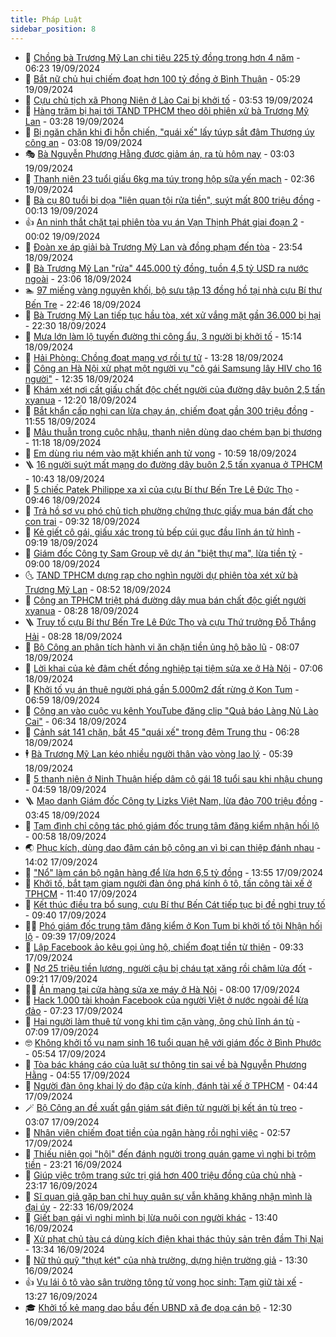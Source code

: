 ```yaml
---
title: Pháp Luật
sidebar_position: 8
---
```


<!-- dantri-phap-luat:START -->
- 🌊 [Chồng bà Trương Mỹ Lan chi tiêu 225 tỷ đồng trong hơn 4 năm](https://dantri.com.vn/phap-luat/chong-ba-truong-my-lan-chi-tieu-225-ty-dong-trong-hon-4-nam-20240918213854578.htm) - 06:23 19/09/2024
- 🐲 [Bắt nữ chủ hụi chiếm đoạt hơn 100 tỷ đồng ở Bình Thuận](https://dantri.com.vn/phap-luat/bat-nu-chu-hui-chiem-doat-hon-100-ty-dong-o-binh-thuan-20240919115656086.htm) - 05:29 19/09/2024
- 🌁 [Cựu chủ tịch xã Phong Niên ở Lào Cai bị khởi tố](https://dantri.com.vn/phap-luat/cuu-chu-tich-xa-phong-nien-o-lao-cai-bi-khoi-to-20240919104638291.htm) - 03:53 19/09/2024
- 🎃 [Hàng trăm bị hại tới TAND TPHCM theo dõi phiên xử bà Trương Mỹ Lan](https://dantri.com.vn/phap-luat/hang-tram-bi-hai-toi-tand-tphcm-theo-doi-phien-xu-ba-truong-my-lan-20240919093144209.htm) - 03:28 19/09/2024
- 🦅 [Bị ngăn chặn khi đi hỗn chiến, &quot;quái xế&quot; lấy túyp sắt đâm Thượng úy công an](https://dantri.com.vn/phap-luat/bi-ngan-chan-khi-di-hon-chien-quai-xe-lay-tuyp-sat-dam-thuong-uy-cong-an-20240919095555477.htm) - 03:08 19/09/2024
- 🎭 [Bà Nguyễn Phương Hằng được giảm án, ra tù hôm nay](https://dantri.com.vn/phap-luat/ba-nguyen-phuong-hang-duoc-giam-an-ra-tu-hom-nay-20240919095917553.htm) - 03:03 19/09/2024
- 🤗 [Thanh niên 23 tuổi giấu 6kg ma túy trong hộp sữa yến mạch](https://dantri.com.vn/phap-luat/thanh-nien-23-tuoi-giau-6kg-ma-tuy-trong-hop-sua-yen-mach-20240919084914394.htm) - 02:36 19/09/2024
- 🚀 [Bà cụ 80 tuổi bị dọa &quot;liên quan tội rửa tiền&quot;, suýt mất 800 triệu đồng](https://dantri.com.vn/phap-luat/ba-cu-80-tuoi-bi-doa-lien-quan-toi-rua-tien-suyt-mat-800-trieu-dong-20240919064706928.htm) - 00:13 19/09/2024
- 👍 [An ninh thắt chặt tại phiên tòa vụ án Vạn Thịnh Phát giai đoạn 2](https://dantri.com.vn/phap-luat/an-ninh-that-chat-tai-phien-toa-vu-an-van-thinh-phat-giai-doan-2-20240919070215746.htm) - 00:02 19/09/2024
- 🧐 [Đoàn xe áp giải bà Trương Mỹ Lan và đồng phạm đến tòa](https://dantri.com.vn/phap-luat/doan-xe-ap-giai-ba-truong-my-lan-va-dong-pham-den-toa-20240919064234014.htm) - 23:54 18/09/2024
- 🫶 [Bà Trương Mỹ Lan &quot;rửa&quot; 445.000 tỷ đồng, tuồn 4,5 tỷ USD ra nước ngoài](https://dantri.com.vn/phap-luat/ba-truong-my-lan-rua-445000-ty-dong-tuon-45-ty-usd-ra-nuoc-ngoai-20240918092938831.htm) - 23:06 18/09/2024
- 🏊 [97 miếng vàng nguyên khối, bộ sưu tập 13 đồng hồ tại nhà cựu Bí thư Bến Tre](https://dantri.com.vn/phap-luat/97-mieng-vang-nguyen-khoi-bo-suu-tap-13-dong-ho-tai-nha-cuu-bi-thu-ben-tre-20240919002642936.htm) - 22:46 18/09/2024
- 🌋 [Bà Trương Mỹ Lan tiếp tục hầu tòa, xét xử vắng mặt gần 36.000 bị hại](https://dantri.com.vn/phap-luat/ba-truong-my-lan-tiep-tuc-hau-toa-xet-xu-vang-mat-gan-36000-bi-hai-20240918202707263.htm) - 22:30 18/09/2024
- 👹 [Mưa lớn làm lộ tuyến đường thi công ẩu, 3 người bị khởi tố](https://dantri.com.vn/phap-luat/mua-lon-lam-lo-tuyen-duong-thi-cong-au-3-nguoi-bi-khoi-to-20240918215643405.htm) - 15:14 18/09/2024
- 🫣 [Hải Phòng: Chồng đoạt mạng vợ rồi tự tử](https://dantri.com.vn/phap-luat/hai-phong-chong-doat-mang-vo-roi-tu-tu-20240918195100996.htm) - 13:28 18/09/2024
- 🎃 [Công an Hà Nội xử phạt một người vụ &quot;cô gái Samsung lây HIV cho 16 người&quot;](https://dantri.com.vn/phap-luat/cong-an-ha-noi-xu-phat-mot-nguoi-vu-co-gai-samsung-lay-hiv-cho-16-nguoi-20240918193051726.htm) - 12:35 18/09/2024
- 🌝 [Khám xét nơi cất giấu chất độc chết người của đường dây buôn 2,5 tấn xyanua](https://dantri.com.vn/phap-luat/kham-xet-noi-cat-giau-chat-doc-chet-nguoi-cua-duong-day-buon-25-tan-xyanua-20240918182656476.htm) - 12:20 18/09/2024
- 🚀 [Bắt khẩn cấp nghi can lừa chạy án, chiếm đoạt gần 300 triệu đồng](https://dantri.com.vn/phap-luat/bat-khan-cap-nghi-can-lua-chay-an-chiem-doat-gan-300-trieu-dong-20240918181552522.htm) - 11:55 18/09/2024
- 🥷 [Mâu thuẫn trong cuộc nhậu, thanh niên dùng dao chém bạn bị thương](https://dantri.com.vn/phap-luat/mau-thuan-trong-cuoc-nhau-thanh-nien-dung-dao-chem-ban-bi-thuong-20240918174125269.htm) - 11:18 18/09/2024
- 👺 [Em dùng rìu ném vào mặt khiến anh tử vong](https://dantri.com.vn/phap-luat/em-dung-riu-nem-vao-mat-khien-anh-tu-vong-20240918172743532.htm) - 10:59 18/09/2024
- 🪜 [16 người suýt mất mạng do đường dây buôn 2,5 tấn xyanua ở TPHCM](https://dantri.com.vn/phap-luat/16-nguoi-suyt-mat-mang-do-duong-day-buon-25-tan-xyanua-o-tphcm-20240918172510971.htm) - 10:43 18/09/2024
- 🦄 [5 chiếc Patek Philippe xa xỉ của cựu Bí thư Bến Tre Lê Đức Thọ](https://dantri.com.vn/phap-luat/5-chiec-patek-philippe-xa-xi-cua-cuu-bi-thu-ben-tre-le-duc-tho-20240918164518547.htm) - 09:46 18/09/2024
- 🦍 [Trả hồ sơ vụ phó chủ tịch phường chứng thực giấy mua bán đất cho con trai](https://dantri.com.vn/phap-luat/tra-ho-so-vu-pho-chu-tich-phuong-chung-thuc-giay-mua-ban-dat-cho-con-trai-20240918161106513.htm) - 09:32 18/09/2024
- 🌁 [Kẻ giết cô gái, giấu xác trong tủ bếp cúi gục đầu lĩnh án tử hình](https://dantri.com.vn/phap-luat/ke-giet-co-gai-giau-xac-trong-tu-bep-cui-guc-dau-linh-an-tu-hinh-20240918160420956.htm) - 09:19 18/09/2024
- 💯 [Giám đốc Công ty Sam Group vẽ dự án &quot;biệt thự ma&quot;, lừa tiền tỷ](https://dantri.com.vn/phap-luat/giam-doc-cong-ty-sam-group-ve-du-an-biet-thu-ma-lua-tien-ty-20240918151857486.htm) - 09:00 18/09/2024
- 🌜 [TAND TPHCM dựng rạp cho nghìn người dự phiên tòa xét xử bà Trương Mỹ Lan](https://dantri.com.vn/phap-luat/tand-tphcm-dung-rap-cho-nghin-nguoi-du-phien-toa-xet-xu-ba-truong-my-lan-20240918153156972.htm) - 08:52 18/09/2024
- 👹 [Công an TPHCM triệt phá đường dây mua bán chất độc giết người xyanua](https://dantri.com.vn/phap-luat/cong-an-tphcm-triet-pha-duong-day-mua-ban-chat-doc-giet-nguoi-xyanua-20240918144628570.htm) - 08:28 18/09/2024
- 🪜 [Truy tố cựu Bí thư Bến Tre Lê Đức Thọ và cựu Thứ trưởng Đỗ Thắng Hải](https://dantri.com.vn/phap-luat/truy-to-cuu-bi-thu-ben-tre-le-duc-tho-va-cuu-thu-truong-do-thang-hai-20240918142642468.htm) - 08:28 18/09/2024
- 🦩 [Bộ Công an phân tích hành vi ăn chặn tiền ủng hộ bão lũ](https://dantri.com.vn/phap-luat/bo-cong-an-phan-tich-hanh-vi-an-chan-tien-ung-ho-bao-lu-20240918145605281.htm) - 08:07 18/09/2024
- 💂 [Lời khai của kẻ đâm chết đồng nghiệp tại tiệm sửa xe ở Hà Nội](https://dantri.com.vn/phap-luat/loi-khai-cua-ke-dam-chet-dong-nghiep-tai-tiem-sua-xe-o-ha-noi-20240918140340260.htm) - 07:06 18/09/2024
- 💃 [Khởi tố vụ án thuê người phá gần 5.000m2 đất rừng ở Kon Tum](https://dantri.com.vn/phap-luat/khoi-to-vu-an-thue-nguoi-pha-gan-5000m2-dat-rung-o-kon-tum-20240918133900983.htm) - 06:59 18/09/2024
- 🧐 [Công an vào cuộc vụ kênh YouTube đăng clip &quot;Quả báo Làng Nủ Lào Cai&quot;](https://dantri.com.vn/phap-luat/cong-an-vao-cuoc-vu-kenh-youtube-dang-clip-qua-bao-lang-nu-lao-cai-20240918125442484.htm) - 06:34 18/09/2024
- 🤗 [Cảnh sát 141 chặn, bắt 45 &quot;quái xế&quot; trong đêm Trung thu](https://dantri.com.vn/phap-luat/canh-sat-141-chan-bat-45-quai-xe-trong-dem-trung-thu-20240918125324982.htm) - 06:28 18/09/2024
- 🕴 [Bà Trương Mỹ Lan kéo nhiều người thân vào vòng lao lý](https://dantri.com.vn/phap-luat/ba-truong-my-lan-keo-nhieu-nguoi-than-vao-vong-lao-ly-20240918090337968.htm) - 05:39 18/09/2024
- 🐎 [5 thanh niên ở Ninh Thuận hiếp dâm cô gái 18 tuổi sau khi nhậu chung](https://dantri.com.vn/phap-luat/5-thanh-nien-o-ninh-thuan-hiep-dam-co-gai-18-tuoi-sau-khi-nhau-chung-20240918111932284.htm) - 04:59 18/09/2024
- 🪜 [Mạo danh Giám đốc Công ty Lizks Việt Nam, lừa đảo 700 triệu đồng](https://dantri.com.vn/phap-luat/mao-danh-giam-doc-cong-ty-lizks-viet-nam-lua-dao-700-trieu-dong-20240918103927150.htm) - 03:45 18/09/2024
- 🤭 [Tạm đình chỉ công tác phó giám đốc trung tâm đăng kiểm nhận hối lộ](https://dantri.com.vn/xa-hoi/tam-dinh-chi-cong-tac-pho-giam-doc-trung-tam-dang-kiem-nhan-hoi-lo-20240917194918789.htm) - 00:58 18/09/2024
- 🌏 [Phục kích, dùng dao đâm cán bộ công an vì bị can thiệp đánh nhau](https://dantri.com.vn/phap-luat/phuc-kich-dung-dao-dam-can-bo-cong-an-vi-bi-can-thiep-danh-nhau-20240917194717890.htm) - 14:02 17/09/2024
- 🎃 [&quot;Nổ&quot; làm cán bộ ngân hàng để lừa hơn 6,5 tỷ đồng](https://dantri.com.vn/phap-luat/no-lam-can-bo-ngan-hang-de-lua-hon-65-ty-dong-20240917190109747.htm) - 13:55 17/09/2024
- 🗽 [Khởi tố, bắt tạm giam người đàn ông phá kính ô tô, tấn công tài xế ở TPHCM](https://dantri.com.vn/phap-luat/khoi-to-bat-tam-giam-nguoi-dan-ong-pha-kinh-o-to-tan-cong-tai-xe-o-tphcm-20240917183755525.htm) - 11:40 17/09/2024
- 🌁 [Kết thúc điều tra bổ sung, cựu Bí thư Bến Cát tiếp tục bị đề nghị truy tố](https://dantri.com.vn/phap-luat/ket-thuc-dieu-tra-bo-sung-cuu-bi-thu-ben-cat-tiep-tuc-bi-de-nghi-truy-to-20240917162610053.htm) - 09:40 17/09/2024
- 🧑‍💻 [Phó giám đốc trung tâm đăng kiểm ở Kon Tum bị khởi tố tội Nhận hối lộ](https://dantri.com.vn/phap-luat/pho-giam-doc-trung-tam-dang-kiem-o-kon-tum-bi-khoi-to-toi-nhan-hoi-lo-20240917162626255.htm) - 09:39 17/09/2024
- 🌮 [Lập Facebook ảo kêu gọi ủng hộ, chiếm đoạt tiền từ thiện](https://dantri.com.vn/phap-luat/lap-facebook-ao-keu-goi-ung-ho-chiem-doat-tien-tu-thien-20240917154547279.htm) - 09:33 17/09/2024
- 🤗 [Nợ 25 triệu tiền lương, người cậu bị cháu tạt xăng rồi châm lửa đốt](https://dantri.com.vn/phap-luat/no-25-trieu-tien-luong-nguoi-cau-bi-chau-tat-xang-roi-cham-lua-dot-20240917155732436.htm) - 09:21 17/09/2024
- 👨‍🏫 [Án mạng tại cửa hàng sửa xe máy ở Hà Nội](https://dantri.com.vn/phap-luat/an-mang-tai-cua-hang-sua-xe-may-o-ha-noi-20240917142828387.htm) - 08:00 17/09/2024
- 🎉 [Hack 1.000 tài khoản Facebook của người Việt ở nước ngoài để lừa đảo](https://dantri.com.vn/phap-luat/hack-1000-tai-khoan-facebook-cua-nguoi-viet-o-nuoc-ngoai-de-lua-dao-20240917140528666.htm) - 07:23 17/09/2024
- 🤗 [Hai người làm thuê tử vong khi tìm cặn vàng, ông chủ lĩnh án tù](https://dantri.com.vn/phap-luat/hai-nguoi-lam-thue-tu-vong-khi-tim-can-vang-ong-chu-linh-an-tu-20240917131954069.htm) - 07:09 17/09/2024
- 🤓 [Không khởi tố vụ nam sinh 16 tuổi quan hệ với giám đốc ở Bình Phước](https://dantri.com.vn/phap-luat/khong-khoi-to-vu-nam-sinh-16-tuoi-quan-he-voi-giam-doc-o-binh-phuoc-20240917114035351.htm) - 05:54 17/09/2024
- 👹 [Tòa bác kháng cáo của luật sư thông tin sai về bà Nguyễn Phương Hằng](https://dantri.com.vn/phap-luat/toa-bac-khang-cao-cua-luat-su-thong-tin-sai-ve-ba-nguyen-phuong-hang-20240917105754845.htm) - 04:55 17/09/2024
- 🐘 [Người đàn ông khai lý do đập cửa kính, đánh tài xế ở TPHCM](https://dantri.com.vn/phap-luat/nguoi-dan-ong-khai-ly-do-dap-cua-kinh-danh-tai-xe-o-tphcm-20240917112901995.htm) - 04:44 17/09/2024
- 🪄 [Bộ Công an đề xuất gắn giám sát điện tử người bị kết án tù treo](https://dantri.com.vn/phap-luat/bo-cong-an-de-xuat-gan-giam-sat-dien-tu-nguoi-bi-ket-an-tu-treo-20240917100017063.htm) - 03:07 17/09/2024
- 💄 [Nhân viên chiếm đoạt tiền của ngân hàng rồi nghỉ việc](https://dantri.com.vn/phap-luat/nhan-vien-chiem-doat-tien-cua-ngan-hang-roi-nghi-viec-20240917090016513.htm) - 02:57 17/09/2024
- 🐎 [Thiếu niên gọi &quot;hội&quot; đến đánh người trong quán game vì nghi bị trộm tiền](https://dantri.com.vn/phap-luat/thieu-nien-goi-hoi-den-danh-nguoi-trong-quan-game-vi-nghi-bi-trom-tien-20240916211505071.htm) - 23:21 16/09/2024
- 💯 [Giúp việc trộm trang sức trị giá hơn 400 triệu đồng của chủ nhà](https://dantri.com.vn/phap-luat/giup-viec-trom-trang-suc-tri-gia-hon-400-trieu-dong-cua-chu-nha-20240916204021182.htm) - 23:17 16/09/2024
- 💯 [Sĩ quan giả gặp ban chỉ huy quân sự vẫn khăng khăng nhận mình là đại úy](https://dantri.com.vn/phap-luat/si-quan-gia-gap-ban-chi-huy-quan-su-van-khang-khang-nhan-minh-la-dai-uy-20240916213845397.htm) - 22:33 16/09/2024
- 🌈 [Giết bạn gái vì nghi mình bị lừa nuôi con người khác](https://dantri.com.vn/phap-luat/giet-ban-gai-vi-nghi-minh-bi-lua-nuoi-con-nguoi-khac-20240916202112077.htm) - 13:40 16/09/2024
- 🧠 [Xử phạt chủ tàu cá dùng kích điện khai thác thủy sản trên đầm Thị Nại](https://dantri.com.vn/phap-luat/xu-phat-chu-tau-ca-dung-kich-dien-khai-thac-thuy-san-tren-dam-thi-nai-20240916184932378.htm) - 13:34 16/09/2024
- 🌈 [Nữ thủ quỹ &quot;thụt két&quot; của nhà trường, dựng hiện trường giả](https://dantri.com.vn/phap-luat/nu-thu-quy-thut-ket-cua-nha-truong-dung-hien-truong-gia-20240916191151665.htm) - 13:30 16/09/2024
- 👍 [Vụ lái ô tô vào sân trường tông tử vong học sinh: Tạm giữ tài xế](https://dantri.com.vn/phap-luat/vu-lai-o-to-vao-san-truong-tong-tu-vong-hoc-sinh-tam-giu-tai-xe-20240916195843031.htm) - 13:27 16/09/2024
- 🎓 [Khởi tố kẻ mang dao bầu đến UBND xã đe dọa cán bộ](https://dantri.com.vn/phap-luat/khoi-to-ke-mang-dao-bau-den-ubnd-xa-de-doa-can-bo-20240916182014326.htm) - 12:30 16/09/2024<!-- dantri-phap-luat:END -->
